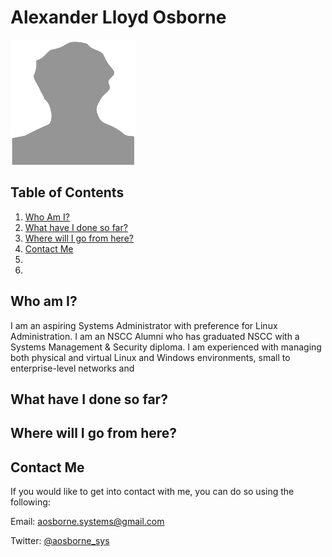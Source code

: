 # Alexander Lloyd Osborne
<img src="images/selfImage.png" width="200" height="200">

## Table of Contents
1. [Who Am I?](https://github.com/iamFez/aosbornePortfolio/blob/master/README.md#who-am-i)
2. [What have I done so far?](https://github.com/iamFez/aosbornePortfolio/blob/master/README.md#what-have-i-done-so-far)
3. [Where will I go from here?](https://github.com/iamFez/aosbornePortfolio/blob/master/README.md#where-will-i-go-from-here)
4. [Contact Me](https://github.com/iamFez/aosbornePortfolio/blob/master/README.md#contact-me)
5. [](https://github.com/iamFez/aosbornePortfolio/blob/master/README.md#)
6. 

## Who am I?
I am an aspiring Systems Administrator with preference for Linux Administration. I am an NSCC Alumni who has graduated NSCC with a Systems Management & Security diploma. I am experienced with managing both physical and virtual Linux and Windows environments, small to enterprise-level networks and

## What have I done so far?

## Where will I go from here?

## Contact Me
If you would like to get into contact with me, you can do so using the following:

Email: aosborne.systems@gmail.com

Twitter: [@aosborne_sys](https://twitter.com/aosborne_sys)
